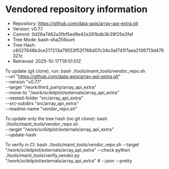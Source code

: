 Vendored repository information
===============================

- Repository: https://github.com/data-apis/array-api-extra.git
- Version:    v0.7.1
- Commit:     0d26a7462a3fbf5ed9e42e261bdb3b39f25e2faf
- Tree Mode:  bash-sha256sum
- Tree Hash:  c8027648b3ce217213a79553f52f768d07c34c0af741f7aea2106713d476321c
- Retrieved:  2025-10-17T19:51:51Z

To update (git clone), run:
  bash ./tools/maint_tools/vendor_repo.sh \
    --url "https://github.com/data-apis/array-api-extra.git" \
    --version "v0.7.1" \
    --target "/work/third_party/array_api_extra" \
    --move-to "/work/scikitplot/externals/array_api_extra" \
    --nested-folder "src/array_api_extra" \
    --src-subdirs "src/array_api_extra" \
    --readme-name "vendor_repo.sh"

To update only the tree hash (no git clone):
  bash ./tools/maint_tools/vendor_repo.sh \
    --target "/work/scikitplot/externals/array_api_extra" \
    --update-hash

To verify in CI:
  bash ./tools/maint_tools/vendor_repo.sh --target "/work/scikitplot/externals/array_api_extra" --check
  python ./tools/maint_tools/verify_vendor.py "/work/scikitplot/externals/array_api_extra"  # --json --pretty
